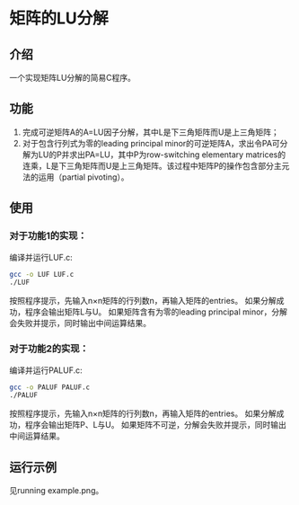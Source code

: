 # 矩阵的LU分解

## 介绍

一个实现矩阵LU分解的简易C程序。

## 功能

1. 完成可逆矩阵A的A=LU因子分解，其中L是下三角矩阵而U是上三角矩阵；
2. 对于包含行列式为零的leading principal minor的可逆矩阵A，求出令PA可分解为LU的P并求出PA=LU，其中P为row-switching elementary matrices的连乘，L是下三角矩阵而U是上三角矩阵。该过程中矩阵P的操作包含部分主元法的运用（partial pivoting）。

## 使用

### 对于功能1的实现：

编译并运行LUF.c:
```bash
gcc -o LUF LUF.c
./LUF
```
按照程序提示，先输入n×n矩阵的行列数n，再输入矩阵的entries。
如果分解成功，程序会输出矩阵L与U。
如果矩阵含有为零的leading principal minor，分解会失败并提示，同时输出中间运算结果。

### 对于功能2的实现：

编译并运行PALUF.c:
```bash
gcc -o PALUF PALUF.c
./PALUF
```
按照程序提示，先输入n×n矩阵的行列数n，再输入矩阵的entries。
如果分解成功，程序会输出矩阵P、L与U。
如果矩阵不可逆，分解会失败并提示，同时输出中间运算结果。

## 运行示例

见running example.png。
